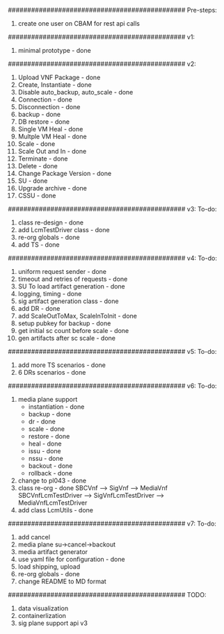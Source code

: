 ##############################################
Pre-steps:
1. create one user on CBAM for rest api calls

##############################################
v1:
1. minimal prototype                    - done

##############################################
v2:
1. Upload VNF Package                   - done
2. Create, Instantiate                  - done
3. Disable auto_backup, auto_scale      - done
4. Connection                           - done
5. Disconnection                        - done
6. backup                               - done
7. DB restore                           - done
8. Single VM Heal                       - done
9. Multple VM Heal                      - done
10. Scale                               - done
11. Scale Out and In                    - done
12. Terminate                           - done
13. Delete                              - done
14. Change Package Version              - done
15. SU                                  - done
16. Upgrade archive                     - done
17. CSSU                                - done

##############################################
v3:
To-do:
1. class re-design                      - done
2. add LcmTestDriver class              - done
3. re-org globals                       - done
4. add TS                               - done

##############################################
v4:
To-do:
1. uniform request sender               - done
2. timeout and retries of requests      - done
3. SU To load artifact generation       - done
4. logging, timing                      - done
5. sig artifact generation class        - done
6. add DR                               - done
7. add ScaleOutToMax, ScaleInToInit     - done
8. setup pubkey for backup              - done
9. get initial sc count before scale    - done
10. gen artifacts after sc scale        - done

##############################################
v5:
To-do:
1. add more TS scenarios                - done
2. 6 DRs scenarios                      - done

##############################################
v6:
To-do:
1. media plane support
    - instantiation                     - done
    - backup                            - done
    - dr                                - done
    - scale                             - done
    - restore                           - done
    - heal                              - done
    - issu                              - done
    - nssu                              - done
    - backout                           - done
    - rollback                          - done
2. change to pl043                      - done
3. class re-org                         - done
    SBCVnf
        --> SigVnf
        --> MediaVnf
    SBCVnfLcmTestDriver
        --> SigVnfLcmTestDriver
        --> MediaVnfLcmTestDriver
4. add class LcmUtils                   - done

##############################################
v7:
To-do:
1. add cancel
2. media plane su->cancel->backout
3. media artifact generator
4. use yaml file for configuration      - done
5. load shipping, upload
6. re-org globals                       - done
7. change README to MD format

##############################################
TODO:
1. data visualization
2. containerlization
3. sig plane support api v3

